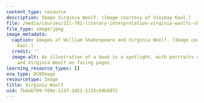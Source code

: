 ```yaml
---
content_type: resource
description: Image Virginia Woolf. (Image courtesy of Vinimay Kaul.)
file: /media/courses/21l-701-literary-interpretation-virginia-woolfs-shakespeare-spring-2001/fbda6789f08e213f2d522133c64b5072_21l-701s01-th.jpg
file_type: image/jpeg
image_metadata:
  caption: Images of William Shakespeare and Virginia Woolf. (Image courtesy of Vinimay
    Kaul.)
  credit: ''
  image-alt: An illustration of a book in a spotlight, with portraits of William Shakespeare
    and Virginia Woolf on facing pages.
learning_resource_types: []
ocw_type: OCWImage
resourcetype: Image
title: Virginia Woolf
uid: fbda6789-f08e-213f-2d52-2133c64b5072
---
```

